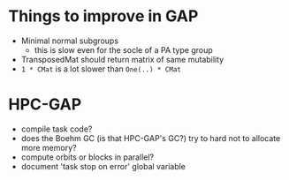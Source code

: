 # Things to improve in GAP
- Minimal normal subgroups
  - this is slow even for the socle of a PA type group
- TransposedMat should return matrix of same mutability
- `1 * CMat` is a lot slower than `One(..) * CMat`

# HPC-GAP
- compile task code?
- does the Boehm GC (is that HPC-GAP's GC?) try to hard not to allocate more
  memory?
- compute orbits or blocks in parallel?
- document 'task stop on error' global variable
